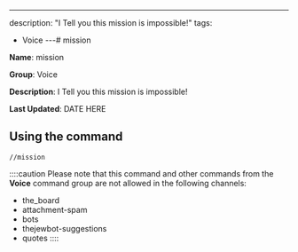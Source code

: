 ---
description: "I Tell you this mission is impossible!"
tags:
  - Voice
---# mission

**Name**: mission

**Group**: Voice

**Description**: I Tell you this mission is impossible!

**Last Updated**: DATE HERE

## Using the command

    //mission

::::caution Please note that this command and other commands from the **Voice** command group are not allowed in the following channels:
- the_board
- attachment-spam
- bots
- thejewbot-suggestions
- quotes
::::